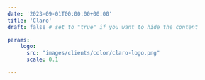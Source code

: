 ```yaml
---
date: '2023-09-01T00:00:00+00:00'
title: 'Claro'
draft: false # set to "true" if you want to hide the content

params:
    logo:
      src: "images/clients/color/claro-logo.png"
      scale: 0.1

---
```

